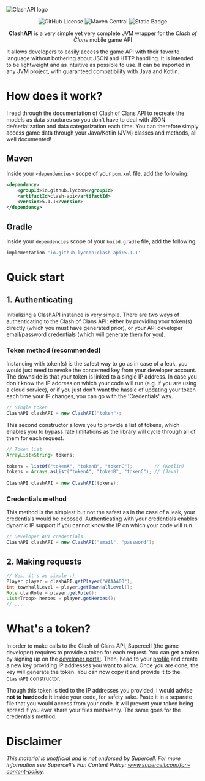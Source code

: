 ![ClashAPI logo](/src/main/resources/logo.png)

<p align="center">
    <img alt="GitHub License" src="https://img.shields.io/github/license/Lycoon/clash-api">
    <img alt="Maven Central" src="https://img.shields.io/maven-central/v/io.github.lycoon/clash-api">
    <img alt="Static Badge" src="https://img.shields.io/badge/Java%20version-8%2B-blue">
</p>

<p align="center">
    <b>ClashAPI</b> is a very simple yet very complete JVM wrapper for the <i>Clash of Clans</i> mobile game API
</p>

It allows developers to easily access the game API with their favorite language without bothering 
about JSON and HTTP handling. It is intended to be lightweight and as intuitive as possible to use.
It can be imported in any JVM project, with guaranteed compatibility with Java and Kotlin.

# How does it work?
I read through the documentation of Clash of Clans API to recreate the models as data structures so you don't have to
deal with JSON de/serialization and data categorization each time. You can therefore simply access game data through 
your Java/Kotlin (JVM) classes and methods, all well documented!

## Maven
Inside your `<dependencies>` scope of your `pom.xml` file, add the following:
```xml
<dependency>
    <groupId>io.github.lycoon</groupId>
    <artifactId>clash-api</artifactId>
    <version>5.1.1</version>
</dependency>
```

## Gradle
Inside your `dependencies` scope of your `build.gradle` file, add the following:
```gradle
implementation 'io.github.lycoon:clash-api:5.1.1'
```

# Quick start
## 1. Authenticating
Initializing a ClashAPI instance is very simple. There are two ways of authenticating to the Clash of Clans API:
either by providing your token(s) directly (which you must have generated prior), or your API developer email/password
credentials (which will generate them for you).

### Token method (recommended)
Instancing with token(s) is the safest way to go as in case of a leak, you would just need to revoke the concerned 
key from your developer account. The downside is that your token is linked to a single IP address. In case you
don't know the IP address on which your code will run (e.g. if you are using a cloud service), or if you just
don't want the hassle of updating your token each time your IP changes, you can go with the 'Credentials' way.

```java
// Single token
ClashAPI clashAPI = new ClashAPI("token");
```

This second constructor allows you to provide a list of tokens, which enables you to bypass rate limitations
as the library will cycle through all of them for each request.
```java
// Token list
ArrayList<String> tokens;

tokens = listOf("tokenA", "tokenB", "tokenC");        // (Kotlin)
tokens = Arrays.asList("tokenA", "tokenB", "tokenC"); // (Java)
        
ClashAPI clashAPI = new ClashAPI(tokens);
```

### Credentials method
This method is the simplest but not the safest as in the case of a leak, your credentials would be exposed.
Authenticating with your credentials enables dynamic IP support if you cannot know the IP on which your code will run.
```java
// Developer API credentials
ClashAPI clashAPI = new ClashAPI("email", "password");
```

## 2. Making requests
```java
// Yes, it's as simple :)
Player player = clashAPI.getPlayer("#AAAA00");
int townhallLevel = player.getTownHallLevel();
Role clanRole = player.getRole();
List<Troop> heroes = player.getHeroes();
// ...
```

# What's a token?
In order to make calls to the Clash of Clans API, Supercell (the game developer) requires to provide a token for each
request. You can get a token by signing up on the [developer portal](https://developer.clashofclans.com/#/register). Then, head to your [profile](https://developer.clashofclans.com/#/account) and create 
a new key providing IP addresses you want to allow. Once you are done, the key will generate the token. 
You can now copy it and provide it to the `ClashAPI` constructor.

Though this token is tied to the IP addresses you provided, I would advise **not to hardcode it** inside your code, 
for safety sake. Paste it in a separate file that you would access from your code. It will prevent your token 
being spread if you ever share your files mistakenly. The same goes for the credentials method.

# Disclaimer
*This material is unofficial and is not endorsed by Supercell. For more information see Supercell's Fan Content Policy: www.supercell.com/fan-content-policy.*
